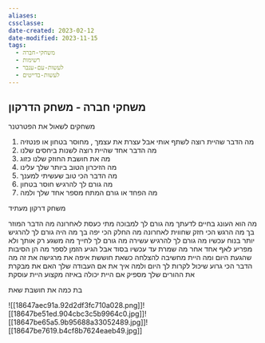 ```yaml
---
aliases: 
cssclasse: 
date-created: 2023-02-12
date-modified: 2023-11-15
tags:
  - משחקי-חברה
  - רשימות
  - לעשות-עם-ענבר
  - לעשות-בדייטים
---
```

משחקי חברה - משחק הדרקון
-------------
משחקים לשאול את הפטרטנר
1. מה הדבר שהיית רוצה לשתף אותי אבל עצרת את עצמך , מחוסר בטחון או פנטזיה
2. מה הדבר אחד שהיית רוצה לשנות ביחסים שלנו
3. מה את חושבת החוזק שלנו כזוג
4. מה הזיכרון הטוב ביותר שלך עלינו
5. מה הדבר הכי טוב שעשיתי למענך
6. מה גורם לך להרגיש חוסר בטחון
7. מה הפחד או גורם המתח מספר אחד שלך ולמה

משחק דרקון מעתיד

מה הוא העונג בחיים לדעתך
מה גורם לך למבוכה
מתי כעסת לאחרונה
מה הדבר המוזר בך
מה הרגש הכי חזק שחווית לאחרונה
מה החלק הכי יפה בך
מה היה גורם לך להרגיש  יותר בנוח עכשיו
מה גורם לך להרגיש עשירה
מה גורם לך לחייך
 מה משגע רק אותך ולא מפריע לאף אחד אחר
מה שמרת עד עכשיו בסוד אבל הגיע הזמן לספר
מה הן הסיבות שהגעת היום ומה היית מחשיבה להצלחה
כשאת חוששת איפה את מרגישה את זה
מה הדבר הכי גרוע שיכול לקרות לך היום ולמה
איך את אם העבודה שלך
האם את מבקרת את ההורים שלך מספיק
אם היית יכולה באיזה מקצוע היית עוסקת

בת כמה את חושבת שאת

![[18647aec91a.92d2df3fc710a028.png]]![[18647be51ed.904cbc3c5b9964c0.jpg]]![[18647be65a5.9b95688a33052489.jpg]]![[18647be7619.b4cf8b7624eaeb49.jpg]]
